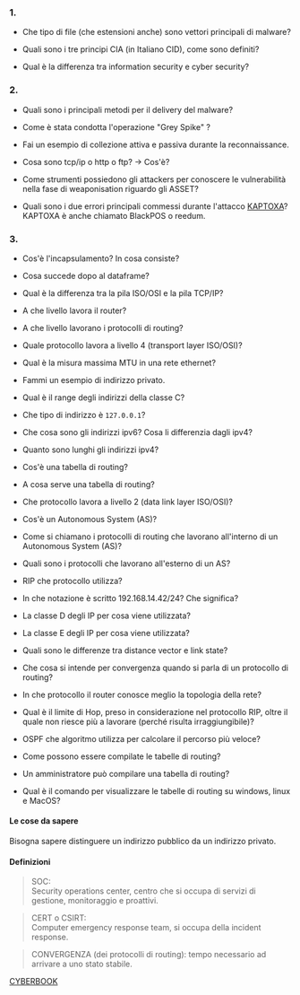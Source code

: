 ### 1.
- Che tipo di file (che estensioni anche) sono vettori principali di malware?

- Quali sono i tre principi CIA (in Italiano CID), come sono definiti?

- Qual è la differenza tra information security e cyber security?


### 2.
- Quali sono i principali metodi per il delivery del malware?

- Come è stata condotta l'operazione "Grey Spike" ?

- Fai un esempio di collezione attiva e passiva durante la reconnaissance.

- Cosa sono tcp/ip o http o ftp? -> Cos'è?

- Come strumenti possiedono gli attackers per conoscere le vulnerabilità nella fase di weaponisation riguardo gli ASSET? 

- Quali sono i due errori principali commessi durante l'attacco [KAPTOXA][kaptoxa]?
KAPTOXA è anche chiamato BlackPOS o reedum.


### 3.
- Cos'è l'incapsulamento? In cosa consiste?  
 - Cosa succede dopo al dataframe?

- Qual è la differenza tra la pila ISO/OSI e la pila TCP/IP?

- A che livello lavora il router?  
 - A che livello lavorano i protocolli di routing?

- Quale protocollo lavora a livello 4 (transport layer ISO/OSI)?
 - Qual è la misura massima MTU in una rete ethernet?

- Fammi un esempio di indirizzo privato.
 - Qual è il range degli indirizzi della classe C?

- Che tipo di indirizzo è `127.0.0.1`?

- Che cosa sono gli indirizzi ipv6? Cosa li differenzia dagli ipv4?
 - Quanto sono lunghi gli indirizzi ipv4?

- Cos'è una tabella di routing?
 - A cosa serve una tabella di routing?

- Che protocollo lavora a livello 2 (data link layer ISO/OSI)?

- Cos'è un Autonomous System (AS)?

- Come si chiamano i protocolli di routing che lavorano all'interno di un Autonomous System (AS)?
 - Quali sono i protocolli che lavorano all'esterno di un AS?

- RIP che protocollo utilizza?

- In che notazione è scritto 192.168.14.42/24? Che significa?

- La classe D degli IP per cosa viene utilizzata?

- La classe E degli IP per cosa viene utilizzata?

- Quali sono le differenze tra distance vector e link state?

- Che cosa si intende per convergenza quando si parla di un protocollo di routing?

- In che protocollo il router conosce meglio la topologia della rete?

- Qual è il limite di Hop, preso in considerazione nel protocollo RIP, oltre il quale non riesce più a lavorare (perché risulta irraggiungibile)?

- OSPF che algoritmo utilizza per calcolare il percorso più veloce?

- Come possono essere compilate le tabelle di routing?
 - Un amministratore può compilare una tabella di routing?

- Qual è il comando per visualizzare le tabelle di routing su windows, linux e MacOS?

#### Le cose da sapere
Bisogna sapere distinguere un indirizzo pubblico da un indirizzo privato.  
 

#### Definizioni
> SOC:  
Security operations center, centro che si occupa di servizi di gestione, monitoraggio e proattivi.

> CERT o CSIRT:  
Computer emergency response team, si occupa della incident response.

> CONVERGENZA (dei protocolli di routing):
tempo necessario ad arrivare a uno stato stabile.


[kaptoxa]: https://en.wikipedia.org/wiki/BlackPOS_Malware

[CYBERBOOK](https://www.sicurezzanazionale.gov.it/sisr.nsf/wp-content/uploads/2019/04/Cyberbook.pdf)
